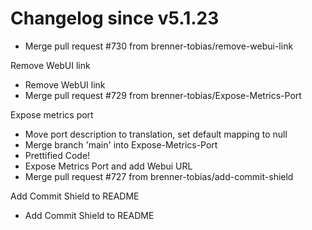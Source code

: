 # Changelog since v5.1.23
- Merge pull request #730 from brenner-tobias/remove-webui-link

Remove WebUI link 
- Remove WebUI link 
- Merge pull request #729 from brenner-tobias/Expose-Metrics-Port

Expose metrics port 
- Move port description to translation, set default mapping to null 
- Merge branch 'main' into Expose-Metrics-Port 
- Prettified Code! 
- Expose Metrics Port and add Webui URL 
- Merge pull request #727 from brenner-tobias/add-commit-shield

Add Commit Shield to README 
- Add Commit Shield to README 
